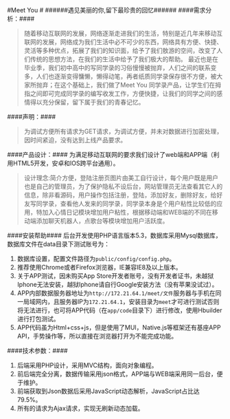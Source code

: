 #Meet You  #
######遇见美丽的你,留下最珍贵的回忆######
####需求分析：####
>随着移动互联网的发展，网络逐渐走进我们的生活，特别是近几年来移动互联网的发展，网络成为我们生活中必不可少的东西，网络具有方便、快捷、灵活等多种优点，拓展了我们的知识面，给予了我们敖游的空间，改变了人们传统的思想方法，在我们的生活中给予了我们极大的帮助。
>最近也是在毕业季，我们初中高中的写同学录的习俗慢慢被抛弃，人们之间的联系变多，人们也逐渐变得慵懒，懒得动笔，再者纸质同学录保存很不方便，被大家所抛弃；在这个基础上，我们做了Meet You 同学录产品，让学生们在拇指之间即可完成同学录的编写收发工作，方便快捷，让我们的同学之间的感情得以充分保留，留下属于我们的青春记忆。

####声明：####
>为调试方便所有请求为GET请求，为调试方便，并未对数据进行加密处理，因时间紧迫，没有达到上线产品要求。

####产品设计：####
为满足移动互联网的要求我们设计了web端和APP端（利用HTML5开发，安卓和IOS跨平台通用）。
>设计理念:简介方便，登陆注册页图片由美工自行设计，每个用户既是用户也是自己的管理员，为了保护隐私不设后台，网站管理员无法查看其它人的信息，除非看源码，用户操作包括注册，登陆，添加好友，删除好友，给好友写同学录，查看他人发来的同学录，同学录本身是个用户粘性比较低的应用，特加入心情日记模块增加用户粘性，根据移动端和WEB端的不同在移动端添加聊天机器人，点歌台等模块增加用户活跃度。

####安装帮助####
    后台开发使用PHP语言版本5.3，数据库采用Mysql数据库，数据库文件在data目录下测试账号为：
 
1. 数据库设置，配置文件路径为`public/config/config.php`。
2. 推荐使用Chrome或者Firefox浏览器，IE兼容IE8及以上版本。
3. 关于APP测试，因未购买App Store开发者账号，没有开发者证书，未越狱Iphone无法安装，越狱Iphone请自行Google安装方法（没有苹果没试过）。
4. APP内部数据服务器地址为`http://172.21.64.1/meet/文件`服务器与手机在同一局域网内，且服务器IP为`172.21.64.1`，安装目录为`meet`才可进行测试否则将无法进行，也可将APP代码（在`app/code`目录下）进行修改，使用Hbuilder进行打包测试。
5. APP代码虽为Html+css+js，但是使用了MUI，Native.js等框架还有基座APP API，手势操作等，所以直接在浏览器打开为不能完成功能。

####技术参数：####


1. 后端采用PHP设计，采用MVC结构，面向对象编程。
2. 前后端完全分离，数据传输采用json格式，APP端与WEB端采用同一后台，便于维护。
3. 前端获取到Json数据后采用JavaScript动态解析，JavaScript占比达79.5%。
4. 所有的请求为Ajax请求，实现无刷新动态加载。
